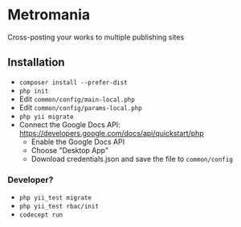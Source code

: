 # Metromania

Cross-posting your works to multiple publishing sites

## Installation

- `composer install --prefer-dist`
- `php init`
- Edit `common/config/main-local.php`
- Edit `common/config/params-local.php`
- `php yii migrate`
- Connect the Google Docs API: https://developers.google.com/docs/api/quickstart/php
    - Enable the Google Docs API
    - Choose "Desktop App"
    - Download credentials.json and save the file to `common/config`

### Developer?

- `php yii_test migrate`
- `php yii_test rbac/init`
- `codecept run`
